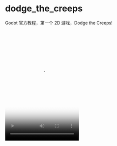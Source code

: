 # dodge_the_creeps
Godot 官方教程，第一个 2D 游戏，Dodge the Creeps! 

<video width="240" height="360" controls poster="art/poster.png">
	<source src="art/preview.mp4" type="video/mp4">
</video>
